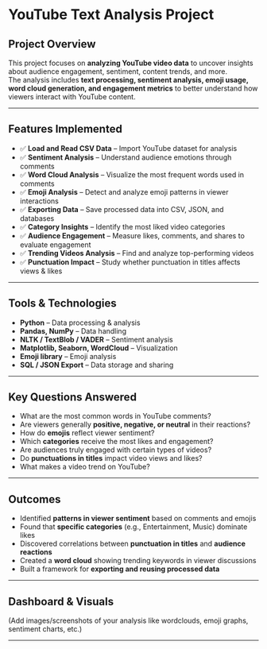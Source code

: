 # YouTube Text Analysis Project 

##  Project Overview
This project focuses on **analyzing YouTube video data** to uncover insights about audience engagement, sentiment, content trends, and more.  
The analysis includes **text processing, sentiment analysis, emoji usage, word cloud generation, and engagement metrics** to better understand how viewers interact with YouTube content.  

---

##  Features Implemented
- ✅ **Load and Read CSV Data** – Import YouTube dataset for analysis  
- ✅ **Sentiment Analysis** – Understand audience emotions through comments  
- ✅ **Word Cloud Analysis** – Visualize the most frequent words used in comments  
- ✅ **Emoji Analysis** – Detect and analyze emoji patterns in viewer interactions  
- ✅ **Exporting Data** – Save processed data into CSV, JSON, and databases  
- ✅ **Category Insights** – Identify the most liked video categories  
- ✅ **Audience Engagement** – Measure likes, comments, and shares to evaluate engagement  
- ✅ **Trending Videos Analysis** – Find and analyze top-performing videos  
- ✅ **Punctuation Impact** – Study whether punctuation in titles affects views & likes  

---

##  Tools & Technologies
- **Python** – Data processing & analysis  
- **Pandas, NumPy** – Data handling  
- **NLTK / TextBlob / VADER** – Sentiment analysis  
- **Matplotlib, Seaborn, WordCloud** – Visualization  
- **Emoji library** – Emoji analysis  
- **SQL / JSON Export** – Data storage and sharing  

---

##  Key Questions Answered
- What are the most common words in YouTube comments?  
- Are viewers generally **positive, negative, or neutral** in their reactions?  
- How do **emojis** reflect viewer sentiment?  
- Which **categories** receive the most likes and engagement?  
- Are audiences truly engaged with certain types of videos?  
- Do **punctuations in titles** impact video views and likes?  
- What makes a video trend on YouTube?  

---

##  Outcomes
- Identified **patterns in viewer sentiment** based on comments and emojis  
- Found that **specific categories** (e.g., Entertainment, Music) dominate likes  
- Discovered correlations between **punctuation in titles** and **audience reactions**  
- Created a **word cloud** showing trending keywords in viewer discussions  
- Built a framework for **exporting and reusing processed data**  

---

##  Dashboard & Visuals
(Add images/screenshots of your analysis like wordclouds, emoji graphs, sentiment charts, etc.)  

---

##
